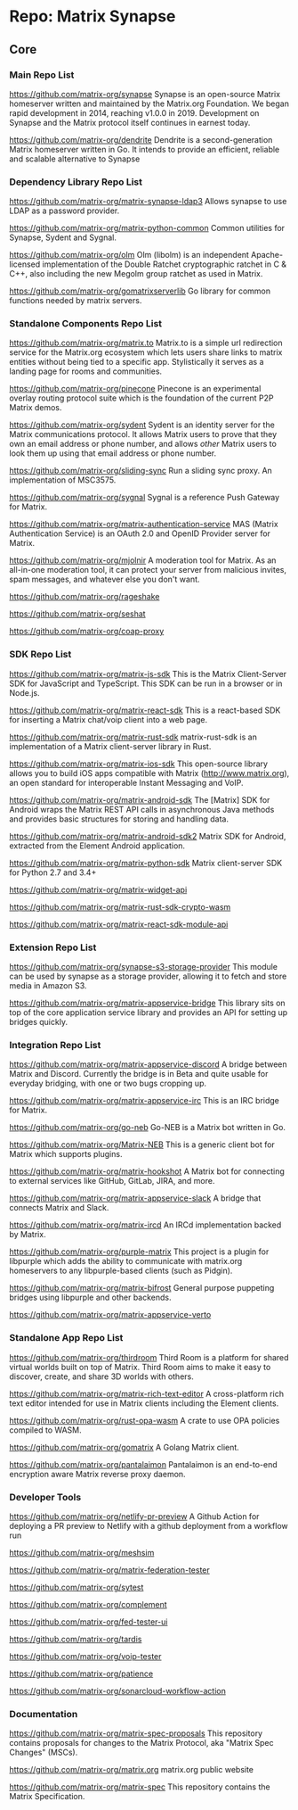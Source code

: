 # Repo: Matrix Synapse

## Core

### Main Repo List

https://github.com/matrix-org/synapse
Synapse is an open-source Matrix homeserver written and maintained by the Matrix.org Foundation. We began rapid development in 2014, reaching v1.0.0 in 2019. Development on Synapse and the Matrix protocol itself continues in earnest today.

https://github.com/matrix-org/dendrite
Dendrite is a second-generation Matrix homeserver written in Go. It intends to provide an efficient, reliable and scalable alternative to Synapse

### Dependency Library Repo List

https://github.com/matrix-org/matrix-synapse-ldap3
Allows synapse to use LDAP as a password provider.

https://github.com/matrix-org/matrix-python-common
Common utilities for Synapse, Sydent and Sygnal.

https://github.com/matrix-org/olm
Olm (libolm) is an independent Apache-licensed implementation of the Double Ratchet cryptographic ratchet in C & C++, also including the new Megolm group ratchet as used in Matrix.

https://github.com/matrix-org/gomatrixserverlib
Go library for common functions needed by matrix servers.

### Standalone Components Repo List

https://github.com/matrix-org/matrix.to
Matrix.to is a simple url redirection service for the Matrix.org ecosystem which lets users share links to matrix entities without being tied to a specific app. Stylistically it serves as a landing page for rooms and communities.

https://github.com/matrix-org/pinecone
Pinecone is an experimental overlay routing protocol suite which is the foundation of the current P2P Matrix demos.

https://github.com/matrix-org/sydent
Sydent is an identity server for the Matrix communications protocol. It allows Matrix users to prove that they own an email address or phone number, and allows _other_ Matrix users to look them up using that email address or phone number.

https://github.com/matrix-org/sliding-sync
Run a sliding sync proxy. An implementation of MSC3575.

https://github.com/matrix-org/sygnal
Sygnal is a reference Push Gateway for Matrix.

https://github.com/matrix-org/matrix-authentication-service
MAS (Matrix Authentication Service) is an OAuth 2.0 and OpenID Provider server for Matrix.

https://github.com/matrix-org/mjolnir
A moderation tool for Matrix. As an all-in-one moderation tool, it can protect your server from malicious invites, spam messages, and whatever else you don't want.

https://github.com/matrix-org/rageshake

https://github.com/matrix-org/seshat

https://github.com/matrix-org/coap-proxy

### SDK Repo List
https://github.com/matrix-org/matrix-js-sdk
This is the Matrix Client-Server SDK for JavaScript and TypeScript. This SDK can be run in a browser or in Node.js.

https://github.com/matrix-org/matrix-react-sdk
This is a react-based SDK for inserting a Matrix chat/voip client into a web page.

https://github.com/matrix-org/matrix-rust-sdk
matrix-rust-sdk is an implementation of a Matrix client-server library in Rust.

https://github.com/matrix-org/matrix-ios-sdk
This open-source library allows you to build iOS apps compatible with Matrix (http://www.matrix.org), an open standard for interoperable Instant Messaging and VoIP.

https://github.com/matrix-org/matrix-android-sdk
The [Matrix] SDK for Android wraps the Matrix REST API calls in asynchronous Java methods and provides basic structures for storing and handling data.

https://github.com/matrix-org/matrix-android-sdk2
Matrix SDK for Android, extracted from the Element Android application.

https://github.com/matrix-org/matrix-python-sdk
Matrix client-server SDK for Python 2.7 and 3.4+

https://github.com/matrix-org/matrix-widget-api

https://github.com/matrix-org/matrix-rust-sdk-crypto-wasm

https://github.com/matrix-org/matrix-react-sdk-module-api

### Extension Repo List

https://github.com/matrix-org/synapse-s3-storage-provider
This module can be used by synapse as a storage provider, allowing it to fetch and store media in Amazon S3.

https://github.com/matrix-org/matrix-appservice-bridge
This library sits on top of the core application service library and provides an API for setting up bridges quickly.

### Integration Repo List

https://github.com/matrix-org/matrix-appservice-discord
A bridge between Matrix and Discord. Currently the bridge is in Beta and quite usable for everyday bridging, with one or two bugs cropping up.

https://github.com/matrix-org/matrix-appservice-irc
This is an IRC bridge for Matrix.

https://github.com/matrix-org/go-neb
Go-NEB is a Matrix bot written in Go.

https://github.com/matrix-org/Matrix-NEB
This is a generic client bot for Matrix which supports plugins.

https://github.com/matrix-org/matrix-hookshot
A Matrix bot for connecting to external services like GitHub, GitLab, JIRA, and more.

https://github.com/matrix-org/matrix-appservice-slack
A bridge that connects Matrix and Slack.

https://github.com/matrix-org/matrix-ircd
An IRCd implementation backed by Matrix.

https://github.com/matrix-org/purple-matrix
This project is a plugin for libpurple which adds the ability to communicate with matrix.org homeservers to any libpurple-based clients (such as Pidgin).

https://github.com/matrix-org/matrix-bifrost
General purpose puppeting bridges using libpurple and other backends.

https://github.com/matrix-org/matrix-appservice-verto

### Standalone App Repo List

https://github.com/matrix-org/thirdroom
Third Room is a platform for shared virtual worlds built on top of Matrix. Third Room aims to make it easy to discover, create, and share 3D worlds with others.

https://github.com/matrix-org/matrix-rich-text-editor
A cross-platform rich text editor intended for use in Matrix clients including the Element clients.

https://github.com/matrix-org/rust-opa-wasm
A crate to use OPA policies compiled to WASM.

https://github.com/matrix-org/gomatrix
A Golang Matrix client.

https://github.com/matrix-org/pantalaimon
Pantalaimon is an end-to-end encryption aware Matrix reverse proxy daemon.

### Developer Tools

https://github.com/matrix-org/netlify-pr-preview
A Github Action for deploying a PR preview to Netlify with a github deployment from a workflow run

https://github.com/matrix-org/meshsim

https://github.com/matrix-org/matrix-federation-tester

https://github.com/matrix-org/sytest

https://github.com/matrix-org/complement

https://github.com/matrix-org/fed-tester-ui

https://github.com/matrix-org/tardis

https://github.com/matrix-org/voip-tester

https://github.com/matrix-org/patience

https://github.com/matrix-org/sonarcloud-workflow-action

### Documentation
https://github.com/matrix-org/matrix-spec-proposals
This repository contains proposals for changes to the Matrix Protocol, aka "Matrix Spec Changes" (MSCs).

https://github.com/matrix-org/matrix.org
matrix.org public website

https://github.com/matrix-org/matrix-spec
This repository contains the Matrix Specification.
